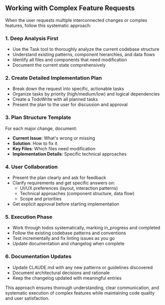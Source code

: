 ## Working with Complex Feature Requests

When the user requests multiple interconnected changes or complex features, follow this systematic approach:

### 1. Deep Analysis First

- Use the Task tool to thoroughly analyze the current codebase structure
- Understand existing patterns, component hierarchies, and data flows
- Identify all files and components that need modification
- Document the current state comprehensively

### 2. Create Detailed Implementation Plan

- Break down the request into specific, actionable tasks
- Organize tasks by priority (high/medium/low) and logical dependencies
- Create a TodoWrite with all planned tasks
- Present the plan to the user for discussion and approval

### 3. Plan Structure Template

For each major change, document:

- **Current Issue**: What's wrong or missing
- **Solution**: How to fix it
- **Key Files**: Which files need modification
- **Implementation Details**: Specific technical approaches

### 4. User Collaboration

- Present the plan clearly and ask for feedback
- Clarify requirements and get specific answers on:
  - UI/UX preferences (layout, interaction patterns)
  - Technical approaches (component structure, data flow)
  - Scope and priorities
- Get explicit approval before starting implementation

### 5. Execution Phase

- Work through todos systematically, marking in_progress and completed
- Follow the existing codebase patterns and conventions
- Test incrementally and fix linting issues as you go
- Update documentation and changelog when complete

### 6. Documentation Updates

- Update CLAUDE.md with any new patterns or guidelines discovered
- Document architectural decisions and rationale
- Keep the changelog updated with meaningful entries

This approach ensures thorough understanding, clear communication, and systematic execution of complex features while maintaining code quality and user satisfaction.
